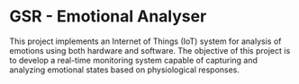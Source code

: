 # GSR - Emotional Analyser
This project implements an Internet of Things (IoT)  system for analysis of emotions using both hardware and software.  The objective of this project is to develop a real-time monitoring system capable of capturing  and analyzing emotional states based on physiological responses.
